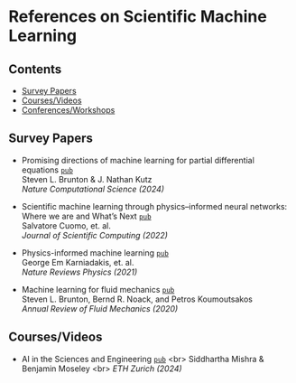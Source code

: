 # References on Scientific Machine Learning

## Contents
- [Survey Papers](#surveys)
- [Courses/Videos](#courses)
- [Conferences/Workshops](#conferences)
<!-- - [Software](#software) -->

<a name="surveys"></a>
## Survey Papers

- Promising directions of machine learning for partial differential equations [`pub`](https://www.nature.com/articles/s43588-024-00643-2) <br> Steven L. Brunton & J. Nathan Kutz <br> _Nature Computational Science (2024)_

- Scientific machine learning through physics–informed neural networks: Where we are and What’s Next [`pub`](https://link.springer.com/article/10.1007/s10915-022-01939-z) <br> Salvatore Cuomo, et. al. <br> _Journal of Scientific Computing (2022)_

- Physics-informed machine learning [`pub`](https://www.nature.com/articles/s42254-021-00314-5) <br> George Em Karniadakis, et. al. <br> _Nature Reviews Physics (2021)_

- Machine learning for fluid mechanics [`pub`](https://www.annualreviews.org/content/journals/10.1146/annurev-fluid-010719-060214) <br> Steven L. Brunton, Bernd R. Noack, and Petros Koumoutsakos <br> _Annual Review of Fluid Mechanics (2020)_

<a name="courses"></a>
## Courses/Videos

- AI in the Sciences and Engineering [`pub`]([https://www.nature.com/articles/s43588-024-00643-2](https://camlab.ethz.ch/teaching/ai-in-the-sciences-and-engineering-2024.html)) <br> Siddhartha Mishra & Benjamin Moseley <br> _ETH Zurich (2024)_
